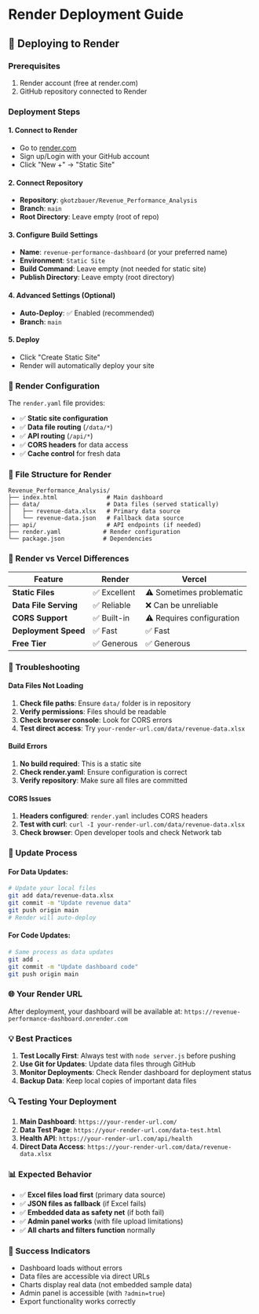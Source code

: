 # Render Deployment Guide

## 🚀 Deploying to Render

### Prerequisites
1. Render account (free at render.com)
2. GitHub repository connected to Render

### Deployment Steps

#### 1. **Connect to Render**
- Go to [render.com](https://render.com)
- Sign up/Login with your GitHub account
- Click "New +" → "Static Site"

#### 2. **Connect Repository**
- **Repository**: `gkotzbauer/Revenue_Performance_Analysis`
- **Branch**: `main`
- **Root Directory**: Leave empty (root of repo)

#### 3. **Configure Build Settings**
- **Name**: `revenue-performance-dashboard` (or your preferred name)
- **Environment**: `Static Site`
- **Build Command**: Leave empty (not needed for static site)
- **Publish Directory**: Leave empty (root directory)

#### 4. **Advanced Settings** (Optional)
- **Auto-Deploy**: ✅ Enabled (recommended)
- **Branch**: `main`

#### 5. **Deploy**
- Click "Create Static Site"
- Render will automatically deploy your site

### 🎯 Render Configuration

The `render.yaml` file provides:
- ✅ **Static site configuration**
- ✅ **Data file routing** (`/data/*`)
- ✅ **API routing** (`/api/*`)
- ✅ **CORS headers** for data access
- ✅ **Cache control** for fresh data

### 📁 File Structure for Render
```
Revenue_Performance_Analysis/
├── index.html              # Main dashboard
├── data/                   # Data files (served statically)
│   ├── revenue-data.xlsx   # Primary data source
│   └── revenue-data.json   # Fallback data source
├── api/                    # API endpoints (if needed)
├── render.yaml            # Render configuration
└── package.json           # Dependencies
```

### 🔧 Render vs Vercel Differences

| Feature | Render | Vercel |
|---------|--------|--------|
| **Static Files** | ✅ Excellent | ⚠️ Sometimes problematic |
| **Data File Serving** | ✅ Reliable | ❌ Can be unreliable |
| **CORS Support** | ✅ Built-in | ⚠️ Requires configuration |
| **Deployment Speed** | ✅ Fast | ✅ Fast |
| **Free Tier** | ✅ Generous | ✅ Generous |

### 🚨 Troubleshooting

#### Data Files Not Loading
1. **Check file paths**: Ensure `data/` folder is in repository
2. **Verify permissions**: Files should be readable
3. **Check browser console**: Look for CORS errors
4. **Test direct access**: Try `your-render-url.com/data/revenue-data.xlsx`

#### Build Errors
1. **No build required**: This is a static site
2. **Check render.yaml**: Ensure configuration is correct
3. **Verify repository**: Make sure all files are committed

#### CORS Issues
1. **Headers configured**: `render.yaml` includes CORS headers
2. **Test with curl**: `curl -I your-render-url.com/data/revenue-data.xlsx`
3. **Check browser**: Open developer tools and check Network tab

### 🔄 Update Process

#### For Data Updates:
```bash
# Update your local files
git add data/revenue-data.xlsx
git commit -m "Update revenue data"
git push origin main
# Render will auto-deploy
```

#### For Code Updates:
```bash
# Same process as data updates
git add .
git commit -m "Update dashboard code"
git push origin main
```

### 🌐 Your Render URL
After deployment, your dashboard will be available at:
`https://revenue-performance-dashboard.onrender.com`

### 💡 Best Practices

1. **Test Locally First**: Always test with `node server.js` before pushing
2. **Use Git for Updates**: Update data files through GitHub
3. **Monitor Deployments**: Check Render dashboard for deployment status
4. **Backup Data**: Keep local copies of important data files

### 🔍 Testing Your Deployment

1. **Main Dashboard**: `https://your-render-url.com/`
2. **Data Test Page**: `https://your-render-url.com/data-test.html`
3. **Health API**: `https://your-render-url.com/api/health`
4. **Direct Data Access**: `https://your-render-url.com/data/revenue-data.xlsx`

### 📊 Expected Behavior

- ✅ **Excel files load first** (primary data source)
- ✅ **JSON files as fallback** (if Excel fails)
- ✅ **Embedded data as safety net** (if both fail)
- ✅ **Admin panel works** (with file upload limitations)
- ✅ **All charts and filters function** normally

### 🎉 Success Indicators

- Dashboard loads without errors
- Data files are accessible via direct URLs
- Charts display real data (not embedded sample data)
- Admin panel is accessible (with `?admin=true`)
- Export functionality works correctly 
